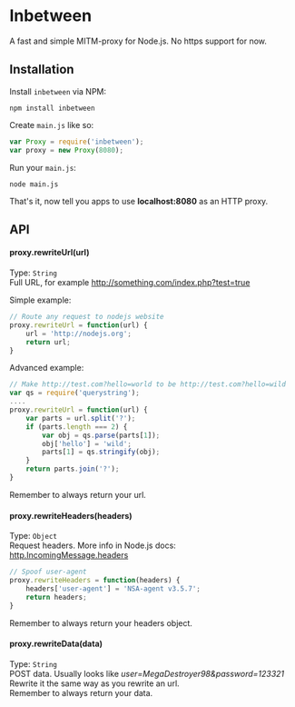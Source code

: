 # Inbetween

A fast and simple MITM-proxy for Node.js. No https support for now.

## Installation

Install `inbetween` via NPM:
```shell
npm install inbetween
```

Create `main.js` like so:
```javascript
var Proxy = require('inbetween');
var proxy = new Proxy(8080);
```

Run your `main.js`:
```shell
node main.js
```

That's it, now tell you apps to use **localhost:8080** as an HTTP proxy.

## API

#### proxy.rewriteUrl(url)
Type: `String`  
Full URL, for example http://something.com/index.php?test=true

Simple example:
```javascript
// Route any request to nodejs website
proxy.rewriteUrl = function(url) {
    url = 'http://nodejs.org';
    return url;
}
```

Advanced example:
```javascript
// Make http://test.com?hello=world to be http://test.com?hello=wild
var qs = require('querystring');
....
proxy.rewriteUrl = function(url) {
    var parts = url.split('?');
    if (parts.length === 2) {
        var obj = qs.parse(parts[1]);
        obj['hello'] = 'wild';
        parts[1] = qs.stringify(obj);
    }
    return parts.join('?');
}
```
Remember to always return your url.

#### proxy.rewriteHeaders(headers)
Type: `Object`  
Request headers. More info in Node.js docs: [http.IncomingMessage.headers](http://nodejs.org/api/http.html#http_message_headers)

```javascript
// Spoof user-agent
proxy.rewriteHeaders = function(headers) {
    headers['user-agent'] = 'NSA-agent v3.5.7';
    return headers;
}
```
Remember to always return your headers object.

#### proxy.rewriteData(data)
Type: `String`  
POST data. Usually looks like *user=MegaDestroyer98&password=123321*  
Rewrite it the same way as you rewrite an url.  
Remember to always return your data.
